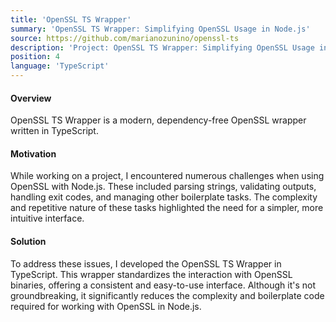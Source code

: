 ```yaml
---
title: 'OpenSSL TS Wrapper'
summary: 'OpenSSL TS Wrapper: Simplifying OpenSSL Usage in Node.js'
source: https://github.com/marianozunino/openssl-ts
description: 'Project: OpenSSL TS Wrapper: Simplifying OpenSSL Usage in Node.js'
position: 4
language: 'TypeScript'
---
```


#### Overview

OpenSSL TS Wrapper is a modern, dependency-free OpenSSL wrapper written in TypeScript.

#### Motivation

While working on a project, I encountered numerous challenges when using OpenSSL with Node.js. These included parsing strings, validating outputs, handling exit codes, and managing other boilerplate tasks. The complexity and repetitive nature of these tasks highlighted the need for a simpler, more intuitive interface.

#### Solution

To address these issues, I developed the OpenSSL TS Wrapper in TypeScript. This wrapper standardizes the interaction with OpenSSL binaries, offering a consistent and easy-to-use interface. Although it's not groundbreaking, it significantly reduces the complexity and boilerplate code required for working with OpenSSL in Node.js.
